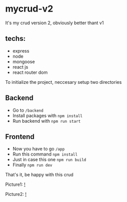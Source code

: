 # mycrud-v2

It's my crud version 2, obviously better thant v1

## techs:
- express
- node
- mongoose
- react js
- react router dom

To initialize the project, neccesary setup two directories

## Backend

- Go to `/backend`
- Install packages with `npm install` 
- Run backend with `npm run start`

## Frontend

- Now you have to go `/app`
- Run this command `npm install`
- Just in case this one `npm run build`
- Finally `npm run dev`

That's it, be happy with this crud

Picture1:
[!](https://github.com/smenaquispe/mycrud-v2/blob/main/assets/1.png)

Picture2:
[!](https://github.com/smenaquispe/mycrud-v2/blob/main/assets/2.png)
